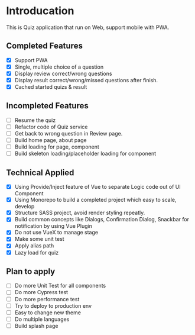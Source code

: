 # Introducation

This is Quiz application that run on Web, support mobile with PWA.

## Completed Features

- [x] Support PWA
- [x] Single, multiple choice of a question
- [x] Display review correct/wrong questions 
- [x] Display result correct/wrong/missed questions after finish.
- [x] Cached started quizs & result

## Incompleted Features

- [ ] Resume the quiz
- [ ] Refactor code of Quiz service
- [ ] Get back to wrong question in Review page.
- [ ] Build home page, about page
- [ ] Build loading for page, component
- [ ] Build skeleton loading/placeholder loading for component

## Technical Applied

- [x] Using Provide/Inject feature of Vue to separate Logic code out of UI Component
- [x] Using Monorepo to build a completed project which easy to scale, develop
- [x] Structure SASS project, avoid render styling repeatly.
- [x] Build common concepts like Dialogs, Confirmation Dialog, Snackbar for notification by using Vue Plugin
- [x] Do not use VueX to manage stage
- [x] Make some unit test
- [x] Apply alias path
- [x] Lazy load for quiz

## Plan to apply

- [ ] Do more Unit Test for all components
- [ ] Do more Cypress test
- [ ] Do more performance test
- [ ] Try to deploy to production env
- [ ] Easy to change new theme
- [ ] Do multiple languages
- [ ] Build splash page
